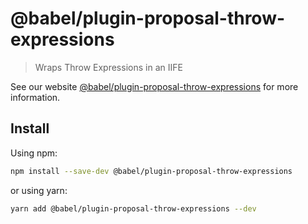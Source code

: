 # @babel/plugin-proposal-throw-expressions

> Wraps Throw Expressions in an IIFE

See our website [@babel/plugin-proposal-throw-expressions](https://babeljs.io/docs/en/next/babel-plugin-proposal-throw-expressions.html) for more information.

## Install

Using npm:

```sh
npm install --save-dev @babel/plugin-proposal-throw-expressions
```

or using yarn:

```sh
yarn add @babel/plugin-proposal-throw-expressions --dev
```
